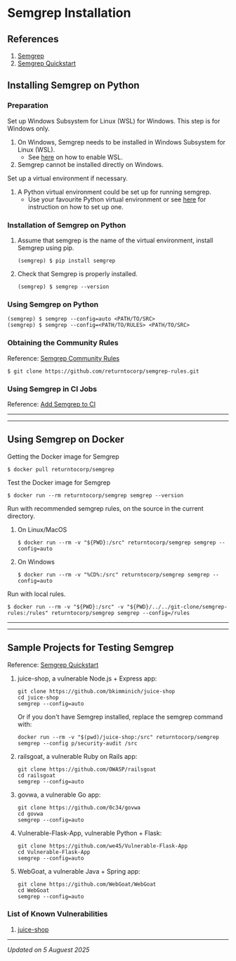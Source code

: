 # Semgrep Installation

## References

1. [Semgrep](https://semgrep.dev/)
1. [Semgrep Quickstart](https://semgrep.dev/docs/getting-started/)

## Installing Semgrep on Python

### Preparation

Set up Windows Subsystem for Linux (WSL) for Windows. This step is for Windows only.

1. On Windows, Semgrep needs to be installed in Windows Subsystem for Linux (WSL).
    - See [here](../../os/windows/windows-wsl-installation.md) on how to enable WSL.
1. Semgrep cannot be installed directly on Windows.

Set up a virtual environment if necessary.

1. A Python virtual environment could be set up for running semgrep.
    - Use your favourite Python virtual environment or see [here](../../language/python/python-virtualenv-windows.md) for instruction on how to set up one.

### Installation of Semgrep on Python

1. Assume that semgrep is the name of the virtual environment, install Semgrep using pip.
    ```
    (semgrep) $ pip install semgrep
    ```
1. Check that Semgrep is properly installed.
    ```
    (semgrep) $ semgrep --version
    ```

### Using Semgrep on Python

```
(semgrep) $ semgrep --config=auto <PATH/TO/SRC>
(semgrep) $ semgrep --config=<PATH/TO/RULES> <PATH/TO/SRC>
```

### Obtaining the Community Rules

Reference: [Semgrep Community Rules](https://github.com/returntocorp/semgrep-rules)
```
$ git clone https://github.com/returntocorp/semgrep-rules.git
```

### Using Semgrep in CI Jobs

Reference: [Add Semgrep to CI](https://semgrep.dev/docs/semgrep-ci/overview/)

***
***

## Using Semgrep on Docker

Getting the Docker image for Semgrep
```
$ docker pull returntocorp/semgrep
```

Test the Docker image for Semgrep
```
$ docker run --rm returntocorp/semgrep semgrep --version
```

Run with recommended semgrep rules, on the source in the current directory.

1. On Linux/MacOS
    ```
    $ docker run --rm -v "${PWD}:/src" returntocorp/semgrep semgrep --config=auto
    ```
1. On Windows
    ```
    $ docker run --rm -v "%CD%:/src" returntocorp/semgrep semgrep --config=auto
    ```

Run with local rules.

```
$ docker run --rm -v "${PWD}:/src" -v "${PWD}/../../git-clone/semgrep-rules:/rules" returntocorp/semgrep semgrep --config=/rules
```

***
***

## Sample Projects for Testing Semgrep

Reference: [Semgrep Quickstart](https://semgrep.dev/docs/getting-started/)

1. juice-shop, a vulnerable Node.js + Express app:
    ```
    git clone https://github.com/bkimminich/juice-shop
    cd juice-shop
    semgrep --config=auto
    ```

    Or if you don't have Semgrep installed, replace the semgrep command with:
    ```
    docker run --rm -v "$(pwd)/juice-shop:/src" returntocorp/semgrep semgrep --config p/security-audit /src
    ```

1. railsgoat, a vulnerable Ruby on Rails app:
    ```
    git clone https://github.com/OWASP/railsgoat
    cd railsgoat
    semgrep --config=auto
    ```

1. govwa, a vulnerable Go app:
    ```
    git clone https://github.com/0c34/govwa
    cd govwa
    semgrep --config=auto
    ```

1. Vulnerable-Flask-App, vulnerable Python + Flask:
    ```
    git clone https://github.com/we45/Vulnerable-Flask-App
    cd Vulnerable-Flask-App
    semgrep --config=auto
    ```

1. WebGoat, a vulnerable Java + Spring app:
    ```
    git clone https://github.com/WebGoat/WebGoat
    cd WebGoat
    semgrep --config=auto
    ```
### List of Known Vulnerabilities

1. [juice-shop](https://grietsdc.in/downloads/nasscom161121/pwning%20-%20JuiceShop.pdf)

***
*Updated on 5 Auguest 2025*
